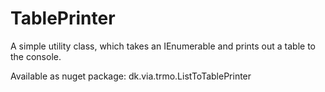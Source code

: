 # TablePrinter

A simple utility class, which takes an IEnumerable<T> and prints out a table to the console.
  
  Available as nuget package: dk.via.trmo.ListToTablePrinter
